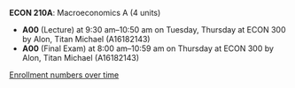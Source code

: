 **ECON 210A**: Macroeconomics A (4 units)

- **A00** (Lecture) at 9:30 am–10:50 am on Tuesday, Thursday at ECON 300 by Alon, Titan Michael (A16182143)
- **A00** (Final Exam) at 8:00 am–10:59 am on Thursday at ECON 300 by Alon, Titan Michael (A16182143)

[Enrollment numbers over time](./ECON210A.tsv)
